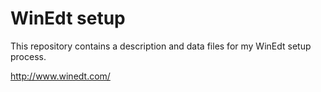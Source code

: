 # WinEdt setup

This repository contains a description and data files for my WinEdt setup process.

http://www.winedt.com/

